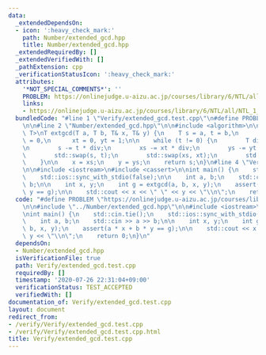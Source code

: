 ```yaml
---
data:
  _extendedDependsOn:
  - icon: ':heavy_check_mark:'
    path: Number/extended_gcd.hpp
    title: Number/extended_gcd.hpp
  _extendedRequiredBy: []
  _extendedVerifiedWith: []
  _pathExtension: cpp
  _verificationStatusIcon: ':heavy_check_mark:'
  attributes:
    '*NOT_SPECIAL_COMMENTS*': ''
    PROBLEM: https://onlinejudge.u-aizu.ac.jp/courses/library/6/NTL/all/NTL_1_E
    links:
    - https://onlinejudge.u-aizu.ac.jp/courses/library/6/NTL/all/NTL_1_E
  bundledCode: "#line 1 \"Verify/extended_gcd.test.cpp\"\n#define PROBLEM \"https://onlinejudge.u-aizu.ac.jp/courses/library/6/NTL/all/NTL_1_E\"\
    \n\n#line 2 \"Number/extended_gcd.hpp\"\n\n#include <algorithm>\n\ntemplate <typename\
    \ T>\nT extgcd(T a, T b, T& x, T& y) {\n    T s = a, t = b,\n      xs = 1, ys\
    \ = 0,\n      xt = 0, yt = 1;\n\n    while (t != 0) {\n        T div = s / t;\n\
    \n        s -= t * div;\n        xs -= xt * div;\n        ys -= yt * div;\n\n\
    \        std::swap(s, t);\n        std::swap(xs, xt);\n        std::swap(ys, yt);\n\
    \    }\n\n    x = xs;\n    y = ys;\n    return s;\n}\n#line 4 \"Verify/extended_gcd.test.cpp\"\
    \n\n#include <iostream>\n#include <cassert>\n\nint main() {\n    std::cin.tie();\n\
    \    std::ios::sync_with_stdio(false);\n\n    int a, b;\n    std::cin >> a >>\
    \ b;\n\n    int x, y;\n    int g = extgcd(a, b, x, y);\n    assert(a * x + b *\
    \ y == g);\n\n    std::cout << x << \" \" << y << \"\\n\";\n    return 0;\n}\n"
  code: "#define PROBLEM \"https://onlinejudge.u-aizu.ac.jp/courses/library/6/NTL/all/NTL_1_E\"\
    \n\n#include \"../Number/extended_gcd.hpp\"\n\n#include <iostream>\n#include <cassert>\n\
    \nint main() {\n    std::cin.tie();\n    std::ios::sync_with_stdio(false);\n\n\
    \    int a, b;\n    std::cin >> a >> b;\n\n    int x, y;\n    int g = extgcd(a,\
    \ b, x, y);\n    assert(a * x + b * y == g);\n\n    std::cout << x << \" \" <<\
    \ y << \"\\n\";\n    return 0;\n}\n"
  dependsOn:
  - Number/extended_gcd.hpp
  isVerificationFile: true
  path: Verify/extended_gcd.test.cpp
  requiredBy: []
  timestamp: '2020-07-26 22:31:04+09:00'
  verificationStatus: TEST_ACCEPTED
  verifiedWith: []
documentation_of: Verify/extended_gcd.test.cpp
layout: document
redirect_from:
- /verify/Verify/extended_gcd.test.cpp
- /verify/Verify/extended_gcd.test.cpp.html
title: Verify/extended_gcd.test.cpp
---
```

